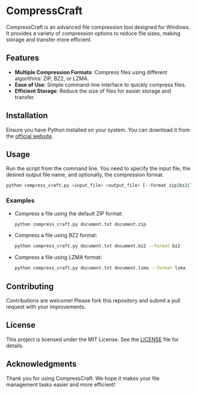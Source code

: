 # CompressCraft

CompressCraft is an advanced file compression tool designed for Windows. It provides a variety of compression options to reduce file sizes, making storage and transfer more efficient.

## Features

- **Multiple Compression Formats**: Compress files using different algorithms: ZIP, BZ2, or LZMA.
- **Ease of Use**: Simple command-line interface to quickly compress files.
- **Efficient Storage**: Reduce the size of files for easier storage and transfer.

## Installation

Ensure you have Python installed on your system. You can download it from the [official website](https://www.python.org/downloads/).

## Usage

Run the script from the command line. You need to specify the input file, the desired output file name, and optionally, the compression format.

```bash
python compress_craft.py <input_file> <output_file> [--format zip|bz2|lzma]
```

### Examples

- Compress a file using the default ZIP format:

  ```bash
  python compress_craft.py document.txt document.zip
  ```

- Compress a file using BZ2 format:

  ```bash
  python compress_craft.py document.txt document.bz2 --format bz2
  ```

- Compress a file using LZMA format:

  ```bash
  python compress_craft.py document.txt document.lzma --format lzma
  ```

## Contributing

Contributions are welcome! Please fork this repository and submit a pull request with your improvements.

## License

This project is licensed under the MIT License. See the [LICENSE](LICENSE) file for details.

## Acknowledgments

Thank you for using CompressCraft. We hope it makes your file management tasks easier and more efficient!